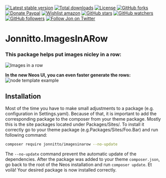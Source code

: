[![Latest stable version]][packagist] [![Total downloads]][packagist] [![License]][packagist] [![GitHub forks]][fork] [![Donate Paypal]][paypal] [![Wishlist amazon]][amazon] [![GitHub stars]][stargazers] [![GitHub watchers]][subscription] [![GitHub followers]][followers] [![Follow Jon on Twitter]][twitter]

# Jonnitto.ImagesInARow

### This package helps put images nicley in a row:

![Images in a row]

**In the new Neos UI, you can even faster generate the rows:**
![node template example]

## Installation

Most of the time you have to make small adjustments to a package (e.g. configuration in Settings.yaml). Because of that, it is important to add the corresponding package to the composer from your theme package. Mostly this is the site packages located under Packages/Sites/. To install it correctly go to your theme package (e.g.Packages/Sites/Foo.Bar) and run following command:

```bash
composer require jonnitto/imagesinarow --no-update
```

The `--no-update` command prevent the automatic update of the dependencies. After the package was added to your theme `composer.json`, go back to the root of the Neos installation and run `composer update`. Et voilà! Your desired package is now installed correctly.

[packagist]: https://packagist.org/packages/jonnitto/imagesinarow
[latest stable version]: https://poser.pugx.org/jonnitto/imagesinarow/v/stable
[total downloads]: https://poser.pugx.org/jonnitto/imagesinarow/downloads
[license]: https://poser.pugx.org/jonnitto/imagesinarow/license
[github forks]: https://img.shields.io/github/forks/jonnitto/Jonnitto.ImagesInARow.svg?style=social&label=Fork
[donate paypal]: https://img.shields.io/badge/Donate-PayPal-yellow.svg
[wishlist amazon]: https://img.shields.io/badge/Wishlist-Amazon-yellow.svg
[amazon]: https://www.amazon.de/hz/wishlist/ls/2WPGORAVYF39B?&sort=default
[paypal]: https://www.paypal.me/Jonnitto/20eur
[github stars]: https://img.shields.io/github/stars/jonnitto/Jonnitto.ImagesInARow.svg?style=social&label=Stars
[github watchers]: https://img.shields.io/github/watchers/jonnitto/Jonnitto.ImagesInARow.svg?style=social&label=Watch
[github followers]: https://img.shields.io/github/followers/jonnitto.svg?style=social&label=Follow
[follow jon on twitter]: https://img.shields.io/twitter/follow/jonnitto.svg?style=social&label=Follow
[twitter]: https://twitter.com/jonnitto
[fork]: https://github.com/jonnitto/Jonnitto.ImagesInARow/fork
[stargazers]: https://github.com/jonnitto/Jonnitto.ImagesInARow/stargazers
[subscription]: https://github.com/jonnitto/Jonnitto.ImagesInARow/subscription
[followers]: https://github.com/jonnitto/followers
[license]: LICENSE
[images in a row]: https://user-images.githubusercontent.com/4510166/33304401-e0986e48-d408-11e7-86c4-02bcd24d74cd.jpg
[node template example]: https://user-images.githubusercontent.com/4510166/34143857-2a05c18e-e48f-11e7-9379-e9b5f0950369.gif
